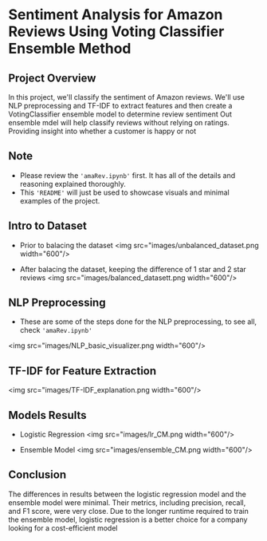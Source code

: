 # Sentiment Analysis for Amazon Reviews Using Voting Classifier Ensemble Method
## Project Overview
In this project, we'll classify the sentiment of Amazon reviews. We'll use NLP preprocessing and TF-IDF to extract features and then create a VotingClassifier ensemble model to determine review sentiment
Out ensemble mdel will help classify reviews without relying on ratings. Providing insight into whether a customer is happy or not

## Note
- Please review the `'amaRev.ipynb'` first. It has all of the details and reasoning explained thoroughly.
- This `'README'` will just be used to showcase visuals and minimal examples of the project.

## Intro to Dataset
- Prior to balacing the dataset
<img src="images/unbalanced_dataset.png width="600"/>

- After balacing the dataset, keeping the difference of 1 star and 2 star reviews
<img src="images/balanced_datasett.png width="600"/>

## NLP Preprocessing
- These are some of the steps done for the NLP preprocessing, to see all, check `'amaRev.ipynb'`

<img src="images/NLP_basic_visualizer.png width="600"/>

## TF-IDF for Feature Extraction
<img src="images/TF-IDF_explanation.png width="600"/>

## Models Results
- Logistic Regression
<img src="images/lr_CM.png width="600"/>

- Ensemble Model
<img src="images/ensemble_CM.png width="600"/>

## Conclusion
The differences in results between the logistic regression model and the ensemble model were minimal. Their metrics, including precision, recall, and F1 score, were very close. Due to the longer runtime required to train the ensemble model, logistic regression is a better choice for a company looking for a cost-efficient model
